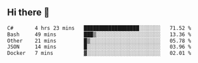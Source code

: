 ## Hi there 👋

<!--START_SECTION:waka-->

```txt
C#       4 hrs 23 mins   ██████████████████░░░░░░░   71.52 %
Bash     49 mins         ███▒░░░░░░░░░░░░░░░░░░░░░   13.36 %
Other    21 mins         █▒░░░░░░░░░░░░░░░░░░░░░░░   05.78 %
JSON     14 mins         █░░░░░░░░░░░░░░░░░░░░░░░░   03.96 %
Docker   7 mins          ▓░░░░░░░░░░░░░░░░░░░░░░░░   02.01 %
```

<!--END_SECTION:waka-->

<!--
**elpenor23/elpenor23** is a ✨ _special_ ✨ repository because its `README.md` (this file) appears on your GitHub profile.

Here are some ideas to get you started:

- 🔭 I’m currently working on ...
- 🌱 I’m currently learning ...
- 👯 I’m looking to collaborate on ...
- 🤔 I’m looking for help with ...
- 💬 Ask me about ...
- 📫 How to reach me: ...
- 😄 Pronouns: ...
- ⚡ Fun fact: ...
-->
